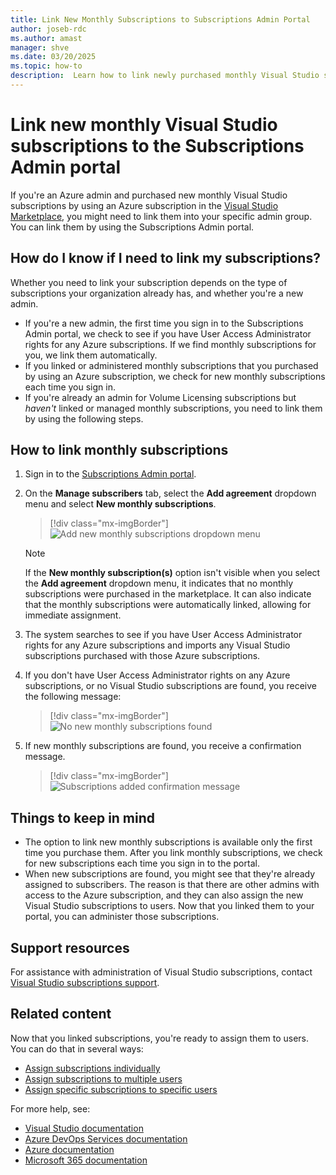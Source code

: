 ```yaml
---
title: Link New Monthly Subscriptions to Subscriptions Admin Portal
author: joseb-rdc
ms.author: amast
manager: shve
ms.date: 03/20/2025
ms.topic: how-to
description:  Learn how to link newly purchased monthly Visual Studio subscriptions to the Subscriptions Admin portal.
---
```


# Link new monthly Visual Studio subscriptions to the Subscriptions Admin portal

If you're an Azure admin and purchased new monthly Visual Studio subscriptions by using an Azure subscription in the [Visual Studio Marketplace](https://marketplace.visualstudio.com/subscriptions), you might need to link them into your specific admin group. You can link them by using the Subscriptions Admin portal.

## How do I know if I need to link my subscriptions?

Whether you need to link your subscription depends on the type of subscriptions your organization already has, and whether you're a new admin.

* If you're a new admin, the first time you sign in to the Subscriptions Admin portal, we check to see if you have User Access Administrator rights for any Azure subscriptions. If we find monthly subscriptions for you, we link them automatically.
* If you linked or administered monthly subscriptions that you purchased by using an Azure subscription, we check for new monthly subscriptions each time you sign in.
* If you're already an admin for Volume Licensing subscriptions but *haven't* linked or managed monthly subscriptions, you need to link them by using the following steps.

## How to link monthly subscriptions

1. Sign in to the [Subscriptions Admin portal](https://manage.visualstudio.com).
0. On the **Manage subscribers** tab, select the **Add agreement** dropdown menu and select **New monthly subscriptions**.
   > [!div class="mx-imgBorder"]
   > ![Add new monthly subscriptions dropdown menu](_img/add-monthly-subs/add-subs-drop-down.png "Screenshot of Add agreement dropdown menu with the new monthly subscriptions option highlighted.")

   > [!NOTE]
   > If the **New monthly subscription(s)** option isn't visible when you select the **Add agreement** dropdown menu, it indicates that no monthly subscriptions were purchased in the marketplace. It can also indicate that the monthly subscriptions were automatically linked, allowing for immediate assignment.

4. The system searches to see if you have User Access Administrator rights for any Azure subscriptions and imports any Visual Studio subscriptions purchased with those Azure subscriptions.
0. If you don't have User Access Administrator rights on any Azure subscriptions, or no Visual Studio subscriptions are found, you receive the following message:
   > [!div class="mx-imgBorder"]
   > ![No new monthly subscriptions found](_img/add-monthly-subs/no-subs-found.png "Screenshot of error message that indicates that no Azure subscriptions or Visual Studio subscriptions are available to you.")
0. If new monthly subscriptions are found, you receive a confirmation message.
   > [!div class="mx-imgBorder"]
   > ![Subscriptions added confirmation message](_img/add-monthly-subs/subs-added-confirmation.png "Screenshot of a message that confirms that new monthly subscriptions have been added.")

## Things to keep in mind

* The option to link new monthly subscriptions is available only the first time you purchase them. After you link monthly subscriptions, we check for new subscriptions each time you sign in to the portal.
* When new subscriptions are found, you might see that they're already assigned to subscribers. The reason is that there are other admins with access to the Azure subscription, and they can also assign the new Visual Studio subscriptions to users. Now that you linked them to your portal, you can administer those subscriptions.

## Support resources

For assistance with administration of Visual Studio subscriptions, contact [Visual Studio subscriptions support](https://aka.ms/vsadminhelp).

## Related content

Now that you linked subscriptions, you're ready to assign them to users. You can do that in several ways:
* [Assign subscriptions individually](assign-license.md)
* [Assign subscriptions to multiple users](assign-license-bulk.md)
* [Assign specific subscriptions to specific users](assign-guid.md)

For more help, see:
* [Visual Studio documentation](/visualstudio/)
* [Azure DevOps Services documentation](/azure/devops/)
* [Azure documentation](/azure/)
* [Microsoft 365 documentation](/microsoft-365/)